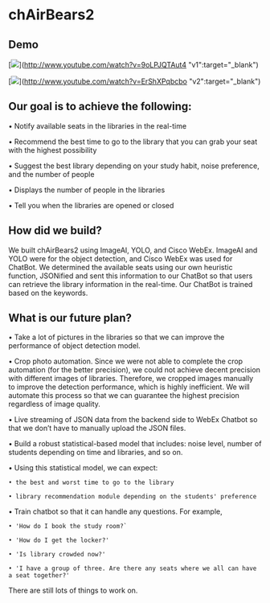 # chAirBears2



## Demo

[![](http://img.youtube.com/vi/9oLPJQTAut4/0.jpg)](http://www.youtube.com/watch?v=9oLPJQTAut4 "v1":target="_blank")



[![](http://img.youtube.com/vi/ErShXPqbcbo/0.jpg)](http://www.youtube.com/watch?v=ErShXPqbcbo "v2":target="_blank")



## Our goal is to achieve the following:

• Notify available seats in the libraries in the real-time

• Recommend the best time to go to the library that you can grab your seat with the highest possibility

• Suggest the best library depending on your study habit, noise preference, and the number of people

• Displays the number of people in the libraries

• Tell you when the libraries are opened or closed

## How did we build?

We built chAirBears2 using ImageAI, YOLO, and Cisco WebEx. ImageAI and YOLO were for the object detection, and Cisco WebEx was used for ChatBot. We determined the available seats using our own heuristic function, JSONified and sent this information to our ChatBot so that users can retrieve the library information in the real-time. Our ChatBot is trained based on the keywords.

## What is our future plan?

• Take a lot of pictures in the libraries so that we can improve the performance of object detection model.

• Crop photo automation. Since we were not able to complete the crop automation (for the better precision), we could not achieve decent precision with different images of libraries. Therefore, we cropped images manually to improve the detection performance, which is highly inefficient. We will automate this process so that we can guarantee the highest precision regardless of image quality.

• Live streaming of JSON data from the backend side to WebEx Chatbot so that we don’t have to manually upload the JSON files.

• Build a robust statistical-based model that includes: noise level, number of students depending on time and libraries, and so on.

• Using this statistical model, we can expect:

```
• the best and worst time to go to the library

• library recommendation module depending on the students' preference
```

• Train chatbot so that it can handle any questions. For example,

```
• 'How do I book the study room?`

• 'How do I get the locker?'

• 'Is library crowded now?'

• 'I have a group of three. Are there any seats where we all can have a seat together?'
```

There are still lots of things to work on.